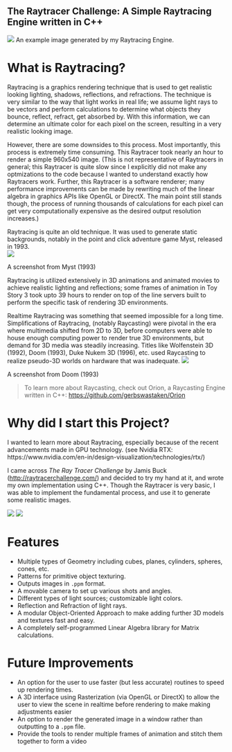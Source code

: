 ## The Raytracer Challenge: A Simple Raytracing Engine written in C++

<img src="https://user-images.githubusercontent.com/73233616/176517996-eb2b182e-c7f6-4133-85ac-f0dc9d59f2a0.png">
An example image generated by my Raytracing Engine.

# What is Raytracing?
<p>
Raytracing is a graphics rendering technique that is used to get realistic looking lighting, shadows, reflections, and refractions. The technique is 
very similar to the way that light works in real life; we assume light rays to be vectors and perform calculations to determine what objects they bounce, reflect, refract, get absorbed by. With this information, we can determine an ultimate color for each pixel on the screen, resulting in a 
very realistic looking image.

However, there are some downsides to this process. Most importantly, this process is extremely time consuming. This Raytracer took nearly an hour to render a simple 960x540 image. (This is not representative of Raytracers in general; this Raytracer is quite slow since I explicitly did not make any optmizations to the code because I wanted to understand exactly how Raytracers work. Further, this Raytracer is a software renderer; many performance improvements can be made by rewriting much of the linear algebra in graphics APIs like OpenGL or DirectX. The main point still stands though, the process of running thousands of calculations for each pixel can get very computationally expensive as the desired output resolution increases.)

Raytracing is quite an old technique. It was used to generate static backgrounds, notably in the point and click adventure game Myst, released in 1993.  
<img src="https://user-images.githubusercontent.com/73233616/176685649-33d33f54-41f4-4e12-a918-d505ca2b4aeb.png">

A screenshot from Myst (1993)

Raytracing is utilized extensively in 3D animations and animated movies to achieve realistic lighting and reflections; some frames of animation in Toy Story 3 took upto 39 hours to render on top of the line servers built to perform the specific task of rendering 3D environments.

Realtime Raytracing was something that seemed impossible for a long time. Simplifications of Raytracing, (notably Raycasting) were pivotal in the era where multimedia shifted from 2D to 3D, before computers were able to house enough computing power to render true 3D environments, but demand for 3D media was steadily increasing. Titles like Wolfenstein 3D (1992), Doom (1993), Duke Nukem 3D (1996), etc. used Raycasting to realize 
pseudo-3D worlds on hardware that was inadequate.
<img src="https://user-images.githubusercontent.com/73233616/176688550-3b910507-fd48-48fc-b357-4e10461e2154.png">

A screenshot from Doom (1993)

> To learn more about Raycasting, check out Orion, a Raycasting Engine written in C++:
> https://github.com/gerbswastaken/Orion
</p>

# Why did I start this Project?
<p>
I wanted to learn more about Raytracing, especially because of the recent advancements made in GPU technology.
(see Nvidia RTX: https://www.nvidia.com/en-in/design-visualization/technologies/rtx/)

I came across <i>The Ray Tracer Challenge</i> by Jamis Buck (http://raytracerchallenge.com/) and decided to try my hand at it, and wrote my own implementation using C++. Though the Raytracer is very basic, I was able to implement the fundamental process, and use it to generate some realistic images.

<img src="https://user-images.githubusercontent.com/73233616/176692969-3c11c9a7-0849-4dbe-b864-d3e1e04610a9.png">
<img src="https://user-images.githubusercontent.com/73233616/176692600-3a17f5f4-ad5b-4cce-b55a-eb0874d14cce.png">

# Features
<ul>
  <li>Multiple types of Geometry including cubes, planes, cylinders, spheres, cones, etc.</li>
  <li>Patterns for primitive object texturing.</li>
  <li>Outputs images in <code>.ppm</code> format.</li>
  <li>A movable camera to set up various shots and angles.</li>
  <li>Different types of light sources; customizable light colors.</li>
  <li>Reflection and Refraction of light rays.</li>
  <li>A modular Object-Oriented Approach to make adding further 3D models and textures fast and easy.</li>
  <li>A completely self-programmed Linear Algebra library for Matrix calculations.</li>
</ul>

# Future Improvements
<ul>
  <li>An option for the user to use faster (but less accurate) routines to speed up rendering times.</li>
  <li>A 3D interface using Rasterization (via OpenGL or DirectX) to allow the user to view the scene in realtime before rendering to make making adjustments easier</li>
  <li>An option to render the generated image in a window rather than outputting to a <code>.ppm</code> file.</li>
  <li>Provide the tools to render multiple frames of animation and stitch them together to form a video</li>
</ul>

